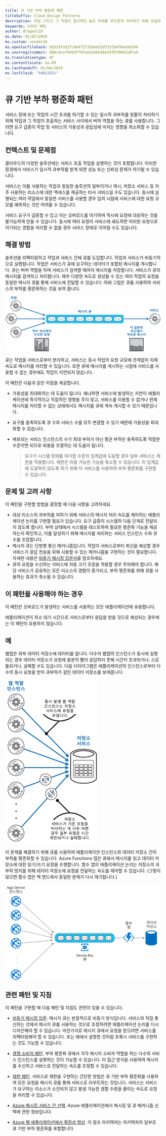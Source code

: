 ```yaml
---
title: 큐 기반 부하 평준화 패턴
titleSuffix: Cloud Design Patterns
description: 작업 그리고 그 작업이 일시적인 높은 부하를 부드럽게 처리하기 위해 호출하는 서비스 사이에서 버퍼 역할을 하는 큐를 사용합니다.
keywords: 디자인 패턴
author: dragon119
ms.date: 01/02/2019
ms.custom: seodec18
ms.openlocfilehash: bb519fa52fcb6472733b6e52d7332d470eda8349
ms.sourcegitcommit: 680c9cef945dff6fee5e66b38e24f07804510fa9
ms.translationtype: HT
ms.contentlocale: ko-KR
ms.lasthandoff: 01/04/2019
ms.locfileid: "54011551"
---
```

# <a name="queue-based-load-leveling-pattern"></a>큐 기반 부하 평준화 패턴

서비스 장애 또는 작업의 시간 초과를 야기할 수 있는 일시적 과부하를 원활히 처리하기 위해 작업과 그 작업이 호출하는 서비스 사이에서 버퍼 역할을 하는 큐를 사용합니다. 그러면 요구 급증이 작업 및 서비스의 가용성과 응답성에 미치는 영향을 최소화할 수 있습니다.

## <a name="context-and-problem"></a>컨텍스트 및 문제점

클라우드의 다양한 솔루션에는 서비스 호출 작업을 실행하는 것이 포함됩니다. 이러한 환경에서 서비스가 일시적 과부하를 받게 되면 성능 또는 신뢰성 문제가 야기될 수 있습니다.

서비스는 이를 사용하는 작업과 동일한 솔루션의 일부이거나 캐시, 저장소 서비스 등 자주 사용하는 리소스에 대한 액세스를 제공하는 타사 서비스일 수도 있습니다. 동시에 실행되는 여러 작업에서 동일한 서비스를 사용할 경우 임의 시점에 서비스에 대한 요청 규모를 예측하는 것은 어려울 수 있습니다.

서비스 요구가 급증할 수 있고 이는 오버로드를 야기하여 적시에 요청에 대응하는 것을 불가능하게 만들 수 있습니다. 동시에 여러 요청이 서비스에 쇄도하면 이러한 요청으로 야기되는 경합을 처리할 수 없을 경우 서비스 장애로 이어질 수도 있습니다.

## <a name="solution"></a>해결 방법

솔루션을 리팩터링하고 작업과 서비스 간에 큐를 도입합니다. 작업과 서비스가 비동기적으로 실행됩니다. 작업은 서비스가 큐에 요구하는 데이터가 포함된 메시지를 게시합니다. 큐는 버퍼 역할을 하며 서비스가 검색할 때까지 메시지를 저장합니다. 서비스가 큐의 메시지를 검색하고 처리합니다. 매우 다양한 속도로 생성될 수 있는 여러 작업의 요청을 동일한 메시지 큐를 통해 서비스에 전달할 수 있습니다. 아래 그림은 큐를 사용하여 서비스의 부하를 평준화하는 것을 보여 줍니다.

![그림 1 - 큐를 사용하여 서비스 부하 평준화](./_images/queue-based-load-leveling-pattern.png)

큐는 작업을 서비스로부터 분리하고, 서비스는 동시 작업의 요청 규모에 관계없이 자체 속도로 메시지를 처리할 수 있습니다. 또한 큐에 메시지를 게시하는 시점에 서비스를 사용할 수 없는 경우에도 작업이 지연되지 않습니다.

이 패턴은 다음과 같은 이점을 제공합니다.

- 가용성을 최대화하는 데 도움이 됩니다. 왜냐하면 서비스에 발생하는 지연이 애플리케이션에 즉각적이고 직접적인 영향을 주지 않고, 서비스를 이용할 수 없거나 현재 메시지를 처리할 수 없는 상태에서도 메시지를 큐에 계속 게시할 수 있기 때문입니다.
- 요구를 충족하도록 큐 수와 서비스 수를 모두 변경할 수 있기 때문에 가용성을 최대화할 수 있습니다.
- 배포되는 서비스 인스턴스의 수가 최대 부하가 아닌 평균 부하만 충족하도록 적절한 수준이면 되므로 비용을 조절하는 데 도움이 됩니다.

    >  요구가 시스템 장애를 야기할 수준의 임계값에 도달할 경우 일부 서비스는 제한을 적용합니다. 제한은 이용 가능한 기능을 축소할 수 있습니다. 이 임계값에 도달하지 않도록 하기 위해 이 서비스를 사용하여 부하 평준화를 구현할 수 있습니다.

## <a name="issues-and-considerations"></a>문제 및 고려 사항

이 패턴을 구현할 방법을 결정할 때 다음 사항을 고려하세요.

- 대상 리소스의 과부하를 피하기 위해 서비스의 메시지 처리 속도를 제어하는 애플리케이션 논리를 구현할 필요가 있습니다. 요구 급증이 시스템의 다음 단계로 전달되지 않도록 합니다. 부하 상태에서 시스템을 테스트하여 필요한 평준화 기능을 제공하는지 확인하고, 이를 달성하기 위해 메시지를 처리하는 서비스 인스턴스 수와 큐 수를 조정합니다.
- 메시지 큐는 단방향 통신 메커니즘입니다. 작업이 서비스로부터 회신을 예상할 경우 서비스가 응답 전송을 위해 사용할 수 있는 메커니즘을 구현하는 것이 필요합니다. 자세한 내용은 [비동기 메시징 입문서](https://msdn.microsoft.com/library/dn589781.aspx)를 참조하세요.
- 큐의 요청을 수신하는 서비스에 자동 크기 조정을 적용할 경우 주의해야 합니다. 해당 서비스가 공유하는 모든 리소스의 경합이 증가되고, 부하 평준화를 위해 큐를 사용하는 효과가 축소될 수 있습니다.

## <a name="when-to-use-this-pattern"></a>이 패턴을 사용해야 하는 경우

이 패턴은 오버로드가 발생하는 서비스를 사용하는 모든 애플리케이션에 유용합니다.

애플리케이션이 최소 대기 시간으로 서비스로부터 응답을 받을 것으로 예상되는 경우에는 이 패턴이 유용하지 않습니다.

## <a name="example"></a>예

웹앱은 외부 데이터 저장소에 데이터를 씁니다. 다수의 웹앱의 인스턴스가 동시에 실행되는 경우 데이터 저장소가 요청에 충분히 빨리 응답하지 못해 시간이 초과되거나, 스로틀되거나, 실패할 수도 있습니다. 다음 다이어그램은 애플리케이션의 인스턴스로부터 다수의 동시 요청을 받아 과부하가 걸린 데이터 저장소를 보여줍니다.

![그림 2 - 웹앱의 인스턴스로부터 다수의 동시 요청을 받아 과부하가 걸린 서비스](./_images/queue-based-load-leveling-overwhelmed.png)

이 문제를 해결하기 위해 큐를 사용하여 애플리케이션 인스턴스와 데이터 저장소 간의 부하를 평준화할 수 있습니다. Azure Functions 앱은 큐에서 메시지를 읽고 데이터 저장소에 대한 읽기/쓰기 요청을 수행합니다. 함수 앱의 애플리케이션 논리는 저장소의 과부하 방지를 위해 데이터 저장소에 요청을 전달하는 속도를 제어할 수 있습니다. (그렇지 않으면 함수 앱은 백 엔드에서 동일한 문제가 다시 제기됩니다.)

![그림 3 - 큐 및 함수 앱을 사용하여 부하 평준화](./_images/queue-based-load-leveling-function.png)



## <a name="related-patterns-and-guidance"></a>관련 패턴 및 지침

이 패턴을 구현할 때 다음 패턴 및 지침도 관련이 있을 수 있습니다.

- [비동기 메시징 입문](https://msdn.microsoft.com/library/dn589781.aspx). 메시지 큐는 본질적으로 비동기 방식입니다. 서비스와 직접 통신하는 것에서 메시지 큐를 사용하는 것으로 조정하려면 애플리케이션 논리를 다시 디자인해야 할 수 있습니다. 마찬가지로 메시지 큐에서 요청을 받으려면 서비스를 리팩터링해야 할 수 있습니다. 또는 예에서 설명한 것처럼 프록시 서비스를 구현하는 것도 가능할 수 있습니다.

- [경쟁 소비자 패턴](./competing-consumers.md). 부하 평준화 큐에서 각각 메시지 소비자 역할을 하는 다수의 서비스 인스턴스를 실행하는 것이 가능할 수 있습니다. 이 접근 방식을 사용하여 메시지를 수신하고 서비스로 전달하는 속도를 조정할 수 있습니다.

- [제한 패턴](./throttling.md). 서비스로 제한을 구현하는 간단한 방법은 큐 기반 부하 평준화를 사용하여 모든 요청을 메시지 큐를 통해 서비스로 라우트하는 것입니다. 서비스는 서비스가 요구하는 리소스가 소진되지 않고 발생 가능한 경합 수량을 줄이는 속도로 요청을 처리할 수 있습니다.

- [Azure 메시징 서비스 간 선택](/azure/event-grid/compare-messaging-services). Azure 애플리케이션에서 메시징 및 큐 메커니즘 선택에 관한 정보입니다.

- [Azure 웹 애플리케이션에서 확장성 향상](../reference-architectures/app-service-web-app/scalable-web-app.md). 이 참조 아키텍처는 아키텍처의 일부로 큐 기반 부하 평준화를 포함합니다.
